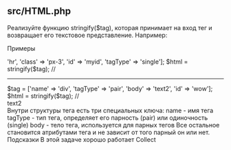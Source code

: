 ## src/HTML.php
Реализуйте функцию stringify($tag), которая принимает на вход тег и возвращает его текстовое представление. Например:

Примеры
<?php

use function App\HTML\stringify;

$tag = ['name' => 'hr', 'class' => 'px-3', 'id' => 'myid', 'tagType' => 'single'];
$html = stringify($tag);
// <hr class="px-3" id="myid">


$tag = ['name' => 'div', 'tagType' => 'pair', 'body' => 'text2', 'id' => 'wow'];
$html = stringify($tag);
// <div id="wow">text2</div>
Внутри структуры тега есть три специальных ключа:

name - имя тега
tagType - тип тега, определяет его парность (pair) или одиночность (single)
body - тело тега, используется для парных тегов
Все остальное становится атрибутами тега и не зависит от того парный он или нет.

Подсказки
В этой задаче хорошо работает Collect